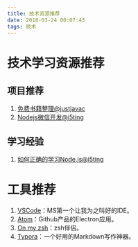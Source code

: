 ```yaml
---
title: 技术资源推荐
date: 2018-03-24 00:07:43
tags: 技术
---
```


# 技术学习资源推荐


## 项目推荐

1. [免费书籍整理@justjavac](https://github.com/justjavac/free-programming-books-zh_CN/#%E8%AE%A1%E7%AE%97%E6%9C%BA%E5%9B%BE%E5%BD%A2%E5%AD%A6)
2. [Nodejs微信开发@i5ting](https://i5ting.github.io/wechat-dev-with-nodejs/)


## 学习经验

1. [如何正确的学习Node.js@i5ting](https://cnodejs.org/topic/5ab3166be7b166bb7b9eccf7)


# 工具推荐

1. [VSCode](https://code.visualstudio.com/)：MS第一个让我为之叫好的IDE。
2. [Atom](https://atom.io/)：Github产品的Electron应用。
3. [On my zsh](http://ohmyz.sh/)：zsh伴侣。
4. [Typora](https://typora.io/)：一个好用的Markdown写作神器。
